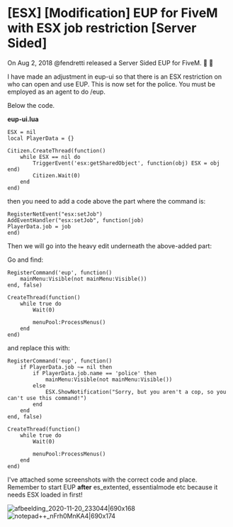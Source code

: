 # [ESX] [Modification] EUP for FiveM with ESX job restriction [Server Sided]

On Aug 2, 2018 @fendretti released a Server Sided EUP for FiveM. :clap: :raised_hands:

I have made an adjustment in eup-ui so that there is an ESX restriction on who can open and use EUP. This is now set for the police. You must be employed as an agent to do /eup.

Below the code.

**eup-ui.lua**
```
ESX = nil
local PlayerData = {}

Citizen.CreateThread(function()
	while ESX == nil do
		TriggerEvent('esx:getSharedObject', function(obj) ESX = obj end)
		Citizen.Wait(0)
	end
end)
```

then you need to add a code above the part where the command is:
```
RegisterNetEvent("esx:setJob")
AddEventHandler("esx:setJob", function(job)
PlayerData.job = job
end)
```
Then we will go into the heavy edit underneath the above-added part:

Go and find:
```
RegisterCommand('eup', function()
	mainMenu:Visible(not mainMenu:Visible())
end, false)

CreateThread(function()
    while true do
        Wait(0)

        menuPool:ProcessMenus()
    end
end)
```
and replace this with:
```
RegisterCommand('eup', function()
	if PlayerData.job ~= nil then
		if PlayerData.job.name == 'police' then
			mainMenu:Visible(not mainMenu:Visible())
		else
			ESX.ShowNotification("Sorry, but you aren't a cop, so you can't use this command!")
		end
	end
end, false)

CreateThread(function()
    while true do
        Wait(0)

        menuPool:ProcessMenus()
    end
end)
```

I've attached some screenshots with the correct code and place.
Remember to start EUP **after** es_extented, essentialmode etc because it needs ESX loaded in first!

![afbeelding_2020-11-20_233044|690x168](upload://urj8P51m9pqSe0LXfoC9Ck6VkPj.png) ![notepad++_nFrh0MnKA4|690x174](upload://1IGHk6r1HwwbCGr08pKRdgIrzd4.png)
